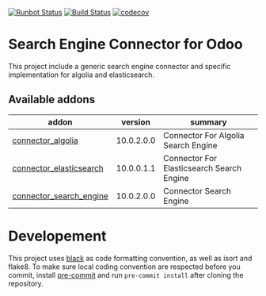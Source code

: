 [![Runbot Status](https://runbot.odoo-community.org/runbot/badge/flat/276/10.0.svg)](https://runbot.odoo-community.org/runbot/repo/github-com-oca-search-engine-276)
[![Build Status](https://travis-ci.org/OCA/search-engine.svg?branch=10.0)](https://travis-ci.org/OCA/search-engine)
[![codecov](https://codecov.io/gh/OCA/search-engine/branch/10.0/graph/badge.svg)](https://codecov.io/gh/OCA/search-engine)


Search Engine Connector for Odoo
===================================

This project include a generic search engine connector and specific implementation for algolia and elasticsearch.

[//]: # (addons)

Available addons
----------------
addon | version | summary
--- | --- | ---
[connector_algolia](connector_algolia/) | 10.0.2.0.0 | Connector For Algolia Search Engine
[connector_elasticsearch](connector_elasticsearch/) | 10.0.0.1.1 | Connector For Elasticsearch Search Engine
[connector_search_engine](connector_search_engine/) | 10.0.2.0.0 | Connector Search Engine

[//]: # (end addons)


Developement
============

This project uses [black](https://github.com/ambv/black) as code formatting convention, as well as isort and flake8.
To make sure local coding convention are respected before you commit, install [pre-commit](https://github.com/pre-commit/pre-commit>) and run ``pre-commit install`` after cloning the repository.
